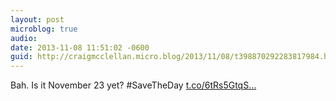 ```yaml
---
layout: post
microblog: true
audio: 
date: 2013-11-08 11:51:02 -0600
guid: http://craigmcclellan.micro.blog/2013/11/08/t398870292283817984.html
---
```

Bah. Is it November 23 yet? #SaveTheDay [t.co/6tRs5GtqS...](http://t.co/6tRs5GtqSO)
